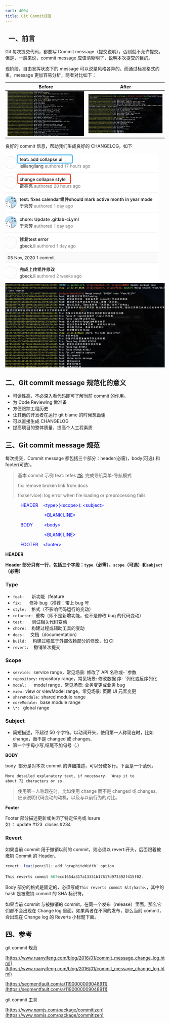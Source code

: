 ```yaml
---
sort: 4004
title: Git Commit规范
---
```


##   一、前言

Git 每次提交代码，都要写 Commit message（提交说明），否则就不允许提交。但是，一般来说，commit message 应该清晰明了，说明本次提交的目的。

现阶段，自由发挥状态下的 message 可以说是风格各异的，而通过标准格式约束，message 更加容易分析，两者对比如下：

|               Before               |               After               |
| :--------------------------------: | :-------------------------------: |
| ![](./commit规范/commitBefore.png) | ![](./commit规范/commitAfter.png) |

良好的 commit 信息，帮助我们生成良好的 CHANGELOG，如下

![](./commit规范/changelog.png)![](./commit规范/commitAfter.png)

## 二、Git commit message 规范化的意义

- 可读性高，不必深入看代码即可了解当前 commit 的作用。
- 为 Code Reviewing 做准备
- 方便跟踪工程历史
- 让其他的开发者在运行 git blame 的时候想跪谢
- 可以直接生成 CHANGELOG
- 提高项目的整体质量，提高个人工程素质

## 三、Git commit message 规范

每次提交，Commit message 都包括三个部分：header(必需)，body(可选) 和 footer(可选)。

> 基本 commit 示例
> feat: refes [#8](http://git.sy/platform-public/sy-ng-zorro-antd/issues/8)  完成导航菜单-导航模式
>
> fix: remove broken link from docs
>
> fix(service): log error when file loading or preprocessing fails

<p style="margin-left: 36.0pt;"><span style="color: rgb(0,0,255);">HEADER&nbsp; &nbsp; &lt;type&gt;(&lt;scope&gt;): &lt;subject&gt;</span></p>
<p style="margin-left: 36.0pt;"><span style="color: rgb(0,0,255);">&nbsp; &nbsp; &nbsp; &nbsp; &nbsp; &nbsp; &nbsp; &nbsp; &nbsp; &nbsp;&lt;BLANK LINE&gt;</span></p>
<p style="margin-left: 36.0pt;"><span style="color: rgb(0,0,255);">BODY&nbsp; &nbsp; &nbsp; &nbsp; &nbsp;&lt;body&gt;</span></p>
<p style="margin-left: 36.0pt;"><span style="color: rgb(0,0,255);">&nbsp; &nbsp; &nbsp; &nbsp; &nbsp; &nbsp; &nbsp; &nbsp; &nbsp; &nbsp;&lt;BLANK LINE&gt;</span></p>
<p style="margin-left: 36.0pt;"><span style="color: rgb(0,0,255);">FOOTER&nbsp; &nbsp; &lt;footer&gt;</span></p>

**HEADER**

**Header 部分只有一行，包括三个字段：`type`（必需）、`scope`（可选）和`subject`（必需）**

### Type

- `feat:`      新功能（feature
- `fix:`      修补 bug（推荐：带上 bug 号
- `style:`    格式（不影响代码运行的变动）
- `refactor:`  重构（即不是新增功能，也不是修改 bug 的代码变动）
- `test:`      测试相关代码变动
- `chore:`    构建过程或辅助工具的变动
- `docs:`     文档（documentation）
- `build:`     构建过程属于外部依赖部分的修改，如 CI
- `revert:`    撤销某次提交

### Scope

- `service:`  service range，常见场景: 修改了 API 名称或- `参数
- `repository:` repository range，常见场景: 修改数据 序- `列化或反序列化
- `model:`      model range，常见场景: 业务变更或业务 bug
- `view:` view or viewModel range，常见场景: 页面 UI 元素变更
- `shareModule:` shared module range
- `coreModule:`  base module range
- `\*: ` global range

### Subject

- 简短描述，不超过 50 个字符。以动词开头，使用第一人称现在时，比如 change，而不是 changed 或 changes,
- 第一个字母小写,结尾不加句号（.）

**BODY**

body  部分是对本次 commit 的详细描述，可以分成多行。下面是一个范例。

```
More detailed explanatory text, if necessary.  Wrap it to
about 72 characters or so. 
```

> 使用第一人称现在时，比如使用 change 而不是 changed 或 changes。
> 应该说明代码变动的动机，以及与以前行为的对比。

**Footer**

Footer 部分描述更新或关闭了特定任务或 Issure  
如 ： update #123  closes #234

### Revert

如果当前 commit 用于撤销以前的 commit，则必须以 revert:开头，后面跟着被撤销 Commit 的 Header。

```C#
revert: feat(pencil): add 'graphiteWidth' option

This reverts commit 667ecc1654a317a13331b17617d973392f415f02.
```

Body 部分的格式是固定的，必须写成`This reverts commit &lt;hash>`.，其中的 hash 是被撤销 commit 的 SHA 标识符。

如果当前 commit 与被撤销的 commit，在同一个发布（release）里面，那么它们都不会出现在 Change log 里面。如果两者在不同的发布，那么当前 commit，会出现在 Change log 的 Reverts 小标题下面。

## 四、参考

git commit 规范

[https://www.ruanyifeng.com/blog/2016/01/commit_message_change_log.html](https://www.ruanyifeng.com/blog/2016/01/commit_message_change_log.html)

[https://segmentfault.com/a/1190000009048911](https://segmentfault.com/a/1190000009048911)

git commit 工具

[https://www.npmjs.com/package/commitizen](https://www.npmjs.com/package/commitizen)
